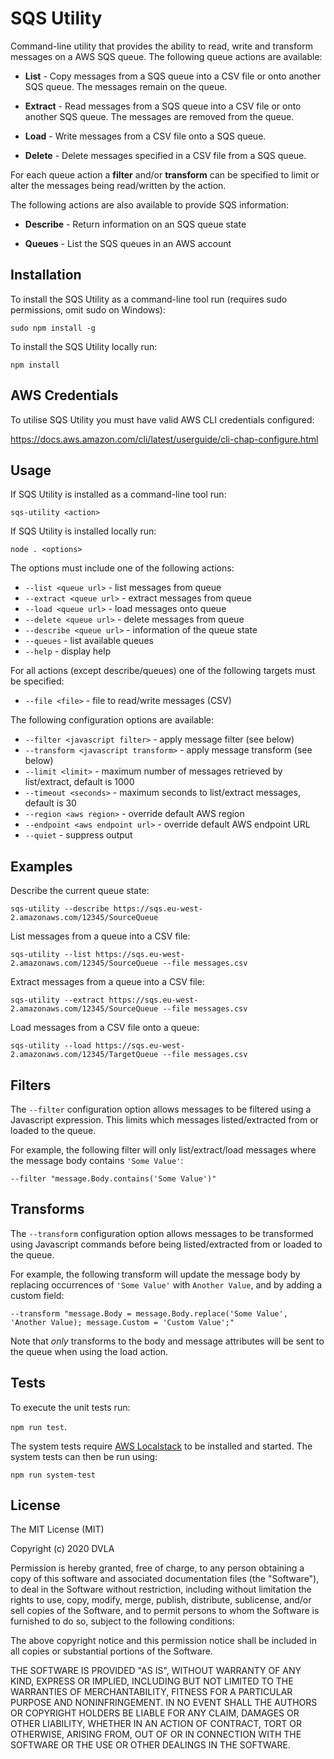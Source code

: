 # SQS Utility

Command-line utility that provides the ability to read, write and transform messages on a AWS SQS queue. The following queue actions are available:

* **List** - Copy messages from a SQS queue into a CSV file or onto another SQS queue. The messages remain on the queue.

* **Extract** - Read messages from a SQS queue into a CSV file or onto another SQS queue. The messages are removed from the queue.

* **Load** - Write messages from a CSV file onto a SQS queue.

* **Delete** - Delete messages specified in a CSV file from a SQS queue.

For each queue action a **filter** and/or **transform** can be specified to limit or alter the messages being read/written by the action.

The following actions are also available to provide SQS information:

* **Describe** - Return information on an SQS queue state

* **Queues** - List the SQS queues in an AWS account

## Installation

To install the SQS Utility as a command-line tool run (requires sudo permissions, omit sudo on Windows):

`sudo npm install -g`

To install the SQS Utility locally run:

`npm install`

## AWS Credentials

To utilise SQS Utility you must have valid AWS CLI credentials configured:

https://docs.aws.amazon.com/cli/latest/userguide/cli-chap-configure.html

## Usage

If SQS Utility is installed as a command-line tool run:

`sqs-utility <action>`

If SQS Utility is installed locally run:

`node . <options>`

The options must include one of the following actions:

* `--list <queue url>` - list messages from queue
* `--extract <queue url>` - extract messages from queue
* `--load <queue url>` - load messages onto queue
* `--delete <queue url>` - delete messages from queue
* `--describe <queue url>` - information of the queue state
* `--queues` - list available queues
* `--help` - display help

For all actions (except describe/queues) one of the following targets must be specified:

* `--file <file>` - file to read/write messages (CSV)

The following configuration options are available:

* `--filter <javascript filter>` - apply message filter (see below)
* `--transform <javascript transform>` - apply message transform (see below)
* `--limit <limit>` - maximum number of messages retrieved by list/extract, default is 1000
* `--timeout <seconds>` - maximum seconds to list/extract messages, default is 30
* `--region <aws region>` - override default AWS region
* `--endpoint <aws endpoint url>` - override default AWS endpoint URL
* `--quiet` - suppress output

## Examples

Describe the current queue state:

`sqs-utility --describe https://sqs.eu-west-2.amazonaws.com/12345/SourceQueue`

List messages from a queue into a CSV file:

`sqs-utility --list https://sqs.eu-west-2.amazonaws.com/12345/SourceQueue --file messages.csv`

Extract messages from a queue into a CSV file:

`sqs-utility --extract https://sqs.eu-west-2.amazonaws.com/12345/SourceQueue --file messages.csv`

Load messages from a CSV file onto a queue:

`sqs-utility --load https://sqs.eu-west-2.amazonaws.com/12345/TargetQueue --file messages.csv`

## Filters

The `--filter` configuration option allows messages to be filtered using a Javascript expression. This limits which messages listed/extracted from or loaded to the queue.

For example, the following filter will only list/extract/load messages where the message body contains `'Some Value'`:

`--filter "message.Body.contains('Some Value')"`

## Transforms

The `--transform` configuration option allows messages to be transformed using Javascript commands before being listed/extracted from or loaded to the queue.

For example, the following transform will update the message body by replacing occurrences of `'Some Value'` with `Another Value`, and by adding a custom field:

`--transform "message.Body = message.Body.replace('Some Value', 'Another Value); message.Custom = 'Custom Value';"`

Note that _only_ transforms to the body and message attributes will be sent to the queue when using the load action.

## Tests

To execute the unit tests run:

`npm run test`.

The system tests require [AWS Localstack](https://github.com/localstack/localstack) to be installed and started. The system tests can then be run using:

`npm run system-test`

## License

The MIT License (MIT)

Copyright (c) 2020 DVLA

Permission is hereby granted, free of charge, to any person obtaining a copy of this software and associated documentation files (the "Software"), to deal in the Software without restriction, including without limitation the rights to use, copy, modify, merge, publish, distribute, sublicense, and/or sell copies of the Software, and to permit persons to whom the Software is furnished to do so, subject to the following conditions:

The above copyright notice and this permission notice shall be included in all copies or substantial portions of the Software.

THE SOFTWARE IS PROVIDED "AS IS", WITHOUT WARRANTY OF ANY KIND, EXPRESS OR IMPLIED, INCLUDING BUT NOT LIMITED TO THE WARRANTIES OF MERCHANTABILITY, FITNESS FOR A PARTICULAR PURPOSE AND NONINFRINGEMENT. IN NO EVENT SHALL THE AUTHORS OR COPYRIGHT HOLDERS BE LIABLE FOR ANY CLAIM, DAMAGES OR OTHER LIABILITY, WHETHER IN AN ACTION OF CONTRACT, TORT OR OTHERWISE, ARISING FROM, OUT OF OR IN CONNECTION WITH THE SOFTWARE OR THE USE OR OTHER DEALINGS IN THE SOFTWARE.
